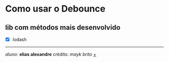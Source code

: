 # Como usar o Debounce

## lib com métodos mais desenvolvido

- [x] lodash

---

_aluno:_ **elias alexandre**
crédito: _mayk brito_ [+](https://gist.github.com/maykbrito/50bb202deb977ec51a89efb00a9774f5)
